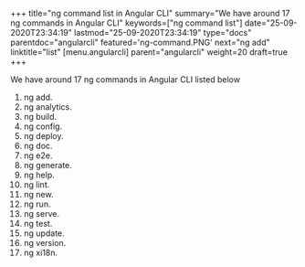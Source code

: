+++
title="ng command list in Angular CLI"
summary="We have around 17 ng commands in Angular CLI"
keywords=["ng command list"]
date="25-09-2020T23:34:19"
lastmod="25-09-2020T23:34:19"
type="docs"
parentdoc="angularcli"
featured='ng-command.PNG'
next="ng add"
linktitle="list"
[menu.angularcli]
parent="angularcli"
weight=20
draft=true
+++

We have around 17 ng commands in Angular CLI listed below

1. ng add.
2. ng analytics.
3. ng build.
4. ng config.
5. ng deploy.
6. ng doc.
7. ng e2e.
8. ng generate.
9. ng help.
10. ng lint.
11. ng new.
12. ng run.
13. ng serve.
14. ng test.
15. ng update.
16. ng version.
17. ng xi18n.
